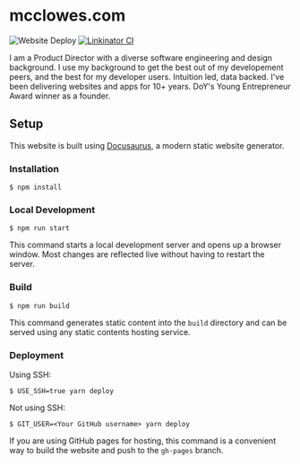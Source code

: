 # mcclowes.com

![Website Deploy](https://deploy-badge.vercel.app/?url=https://vercel.com/mcclowes/mcclowes.com&name=website) [![Linkinator CI](https://github.com/mcclowes/mcclowes.com/actions/workflows/linknator.yml/badge.svg)](https://github.com/mcclowes/mcclowes.com/actions/workflows/linknator.yml)

I am a Product Director with a diverse software engineering and design background. I use my background to get the best out of my developement peers, and the best for my developer users. Intuition led, data backed. I've been delivering websites and apps for 10+ years. DoY's Young Entrepreneur Award winner as a founder.

## Setup

This website is built using [Docusaurus](https://docusaurus.io/), a modern static website generator.

### Installation

```
$ npm install
```

### Local Development

```
$ npm run start
```

This command starts a local development server and opens up a browser window. Most changes are reflected live without having to restart the server.

### Build

```
$ npm run build
```

This command generates static content into the `build` directory and can be served using any static contents hosting service.

### Deployment

Using SSH:

```
$ USE_SSH=true yarn deploy
```

Not using SSH:

```
$ GIT_USER=<Your GitHub username> yarn deploy
```

If you are using GitHub pages for hosting, this command is a convenient way to build the website and push to the `gh-pages` branch.
